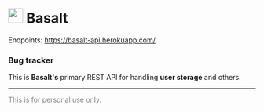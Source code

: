 <h1><img src="https://firebasestorage.googleapis.com/v0/b/basalt-1ad57.appspot.com/o/assets%2Fbasalt-icon.png?alt=media&token=686ff6e2-5af1-4648-a135-084a848dac74" width="30"/> Basalt</h1>
Endpoints: <a href="https://basalt-api.herokuapp.com/">https://basalt-api.herokuapp.com/</a>
<h3>Bug tracker</h3>

<p>This is <strong>Basalt's</strong> primary REST API for handling <strong>user storage</strong> and others.</p>

<hr>
<p style="color: grey;">This is for personal use only.</p>
